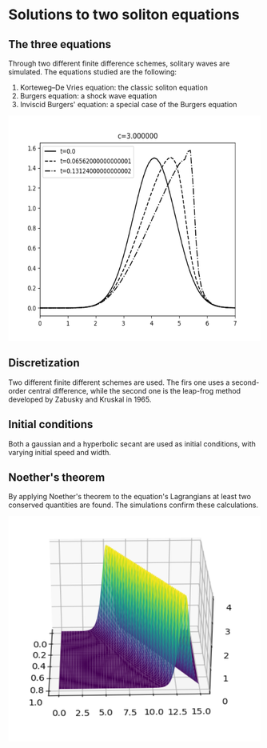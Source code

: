 # Solutions to two soliton equations

## The three equations

Through two different finite difference schemes, solitary waves are simulated. The equations studied are the following:
1. Korteweg–De Vries equation: the classic soliton equation
2. Burgers equation: a shock wave equation
3. Inviscid Burgers' equation: a special case of the Burgers equation

<p align="center">
<img src="./figures/Burgers/BuZaGac3.png" width="750" height="450" />
</p>

## Discretization

Two different finite different schemes are used. The firs one uses a second-order central difference, while the second one is the leap-frog method developed by Zabusky and Kruskal in 1965.

## Initial conditions

Both a gaussian and a hyperbolic secant are used as initial conditions, with varying initial speed and width.

## Noether's theorem

By applying Noether's theorem to the equation's Lagrangians at least two conserved quantities are found. The simulations confirm these calculations.

<p align="center">
<img src="./figures/KdV/sKdVcoshzabuc8.png" width="750" height="450" />
</p>
